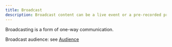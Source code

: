 ```yaml
---
title: Broadcast 
description: Broadcast content can be a live event or a pre-recorded programme but the audience needs to tune in at specific times to access the content.
---
```


Broadcasting is a form of one-way communication. 

Broadcast audience: see [Audience](../audience/)

